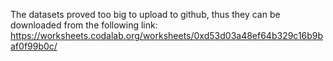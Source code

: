 The datasets proved too big to upload to github, thus they can be downloaded from the following link:
https://worksheets.codalab.org/worksheets/0xd53d03a48ef64b329c16b9baf0f99b0c/